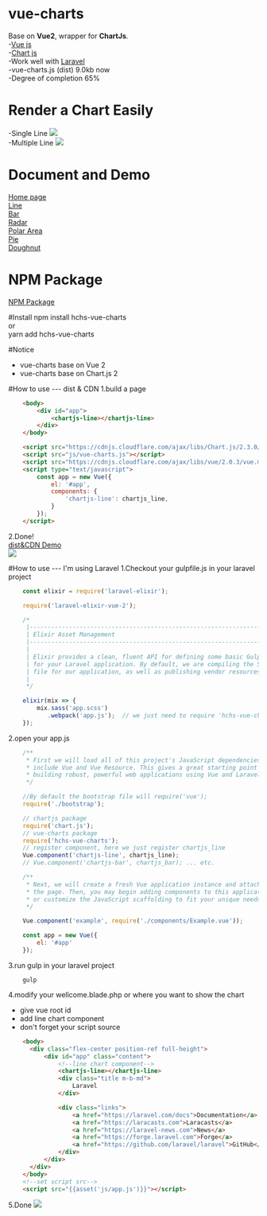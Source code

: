 # vue-charts
Base on **Vue2**, wrapper for **ChartJs**.    
-[Vue js](https://vuejs.org/)  
-[Chart js](http://www.chartjs.org/)  
-Work well with [Laravel](https://laravel.com/)  
-vue-charts.js (dist) 9.0kb now  
-Degree of completion 65%  

# Render a Chart Easily  
-Single Line
![](https://raw.githubusercontent.com/hchstera/vue-charts/master/pictures/easy_use.png)  
-Multiple Line
![](https://raw.githubusercontent.com/hchstera/vue-charts/master/pictures/multiple.png)  

# Document and Demo
[Home page](http://vue-charts-demo.hchspersonal.tk/)    
[Line](http://vue-charts-demo.hchspersonal.tk/line)   
[Bar](http://vue-charts-demo.hchspersonal.tk/bar)   
[Radar](http://vue-charts-demo.hchspersonal.tk/radar)   
[Polar Area](http://vue-charts-demo.hchspersonal.tk/polar-area)   
[Pie](http://vue-charts-demo.hchspersonal.tk/pie)   
[Doughnut](http://vue-charts-demo.hchspersonal.tk/doughnut)   

# NPM Package  
[NPM Package](https://www.npmjs.com/package/hchs-vue-charts)

#Install
	npm install hchs-vue-charts   
or  
	yarn add hchs-vue-charts  


#Notice
- vue-charts base on Vue 2  
- vue-charts base on Chart.js 2  

#How to use --- dist & CDN
1.build a page
```html
    <body>
        <div id="app">
            <chartjs-line></chartjs-line>
        </div>
    </body>

    <script src="https://cdnjs.cloudflare.com/ajax/libs/Chart.js/2.3.0/Chart.js"></script>
    <script src="js/vue-charts.js"></script>
    <script src="https://cdnjs.cloudflare.com/ajax/libs/vue/2.0.3/vue.min.js"></script>
    <script type="text/javascript">
        const app = new Vue({
            el: '#app',
            components: {
                'chartjs-line': chartjs_line,
            }
        });
    </script>
   ```   
2.Done!   
[dist&CDN Demo](http://vue-charts-demo.hchspersonal.tk/demo.html)   
![](https://raw.githubusercontent.com/hchstera/vue-charts/master/pictures/cdn_demo.png)

#How to use --- I'm using Laravel
1.Checkout your gulpfile.js in your laravel project  

```javascript
    const elixir = require('laravel-elixir');

    require('laravel-elixir-vue-2');

    /*
     |--------------------------------------------------------------------------
     | Elixir Asset Management
     |--------------------------------------------------------------------------
     |
     | Elixir provides a clean, fluent API for defining some basic Gulp tasks
     | for your Laravel application. By default, we are compiling the Sass
     | file for our application, as well as publishing vendor resources.
     |
     */

    elixir(mix => {
        mix.sass('app.scss')
           .webpack('app.js');  // we just need to require 'hchs-vue-charts' in this file or somewhere else
    });
```
2.open your app.js   

```javascript
    /**
     * First we will load all of this project's JavaScript dependencies which
     * include Vue and Vue Resource. This gives a great starting point for
     * building robust, powerful web applications using Vue and Laravel.
     */

	//By default the bootstrap file will require('vue');
    require('./bootstrap');

	// chartjs package
	require('chart.js');
    // vue-charts package
    require('hchs-vue-charts');
    // register component, here we just register chartjs_line
    Vue.component('chartjs-line', chartjs_line);
    // Vue.component('chartjs-bar', chartjs_bar); ... etc.

    /**
     * Next, we will create a fresh Vue application instance and attach it to
     * the page. Then, you may begin adding components to this application
     * or customize the JavaScript scaffolding to fit your unique needs.
     */

    Vue.component('example', require('./components/Example.vue'));

    const app = new Vue({
        el: '#app'
    });
```
3.run gulp in your laravel project   

		gulp

4.modify your wellcome.blade.php or where you want to show the chart
- give vue root id
- add line chart component
- don't forget your script source


```html
	<body>
	  <div class="flex-center position-ref full-height">
		  <div id="app" class="content">
			  <!--line chart component-->
			  <chartjs-line></chartjs-line>
			  <div class="title m-b-md">
				  Laravel
			  </div>

			  <div class="links">
				  <a href="https://laravel.com/docs">Documentation</a>
				  <a href="https://laracasts.com">Laracasts</a>
				  <a href="https://laravel-news.com">News</a>
				  <a href="https://forge.laravel.com">Forge</a>
				  <a href="https://github.com/laravel/laravel">GitHub</a>
			  </div>
		  </div>
	  </div>
  	</body>
  	<!--set script src-->
  	<script src="{{asset('js/app.js')}}"></script>
   ```     



5.Done
![](https://raw.githubusercontent.com/hchstera/vue-charts/master/pictures/welcome_demo.PNG)
